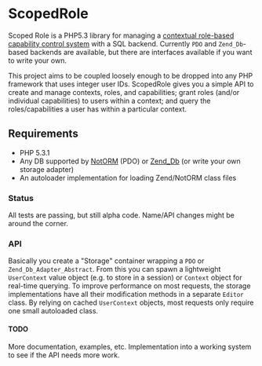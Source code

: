 # ScopedRole
Scoped Role is a PHP5.3 library for managing a [contextual role-based capability control system](http://www.mrclay.org/2011/04/01/designing-a-contextual-role-based-capability-control-system/) with a SQL backend. Currently `PDO` and `Zend_Db`-based backends are available, but there are interfaces available if you want to write your own.

This project aims to be coupled loosely enough to be dropped into any PHP framework that uses integer user IDs. ScopedRole gives you a simple API to create and manage contexts, roles, and capabilities; grant roles (and/or individual capabilities) to users within a context; and query the roles/capabilities a user has within a particular context.

## Requirements
* PHP 5.3.1
* Any DB supported by [NotORM](http://www.notorm.com/) (PDO) or [Zend_Db](http://framework.zend.com/manual/en/zend.db.adapter.html) (or write your own storage adapter)
* An autoloader implementation for loading Zend/NotORM class files

### Status
All tests are passing, but still alpha code. Name/API changes might be around the corner.

### API
Basically you create a "Storage" container wrapping a `PDO` or `Zend_Db_Adapter_Abstract`. From this you can spawn a lightweight `UserContext` value object (e.g. to store in a session) or `Context` object for real-time querying. To improve performance on most requests, the storage implementations have all their modification methods in a separate `Editor` class. By relying on cached `UserContext` objects, most requests only require one small autoloaded class.

#### TODO
More documentation, examples, etc. Implementation into a working system to see if the API needs more work.